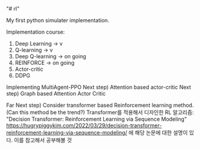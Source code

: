 "# rl" 


My first python simulater implementation.


Implementation course:
1. Deep Learning -> v
2. Q-learning -> v
3. Deep Q-learning -> on going
3. REINFORCE -> on going
4. Actor-critic
5. DDPG

Implementing MultiAgent-PPO
Next step) Attention based actor-critic
Next step) Graph based Attention Actor Critic

Far Next step) Consider transformer based Reinforcement learning method. (Can this method be the trend?)
Transformer를 적용해서 디자인한 RL 알고리즘: "Decision Transformer: Reinforcement Learning via Sequence Modeling"
https://hugrypiggykim.com/2022/03/29/decision-transformer-reinforcement-learning-via-sequence-modeling/ 에 해당 논문에 대한 설명이 있다.
이를 참고해서 공부해볼 것
